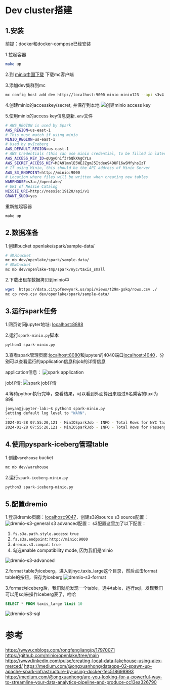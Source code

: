 # Dev cluster搭建

## 1.安装

前提：docker和docker-compose已经安装

1.拉起容器

```bash
make up
```

2.到 [minio中国下载](http://dltest.minio.org.cn/client/mc/release/) 下载mc客户端

3.添加dev集群到mc
```bash
mc config host add dev http://localhost:9000 minio minio123 --api s3v4
```

4.创建minio的accesskey/secret, 并保存到本地
![创建minio access key](./img/minio-access-key.png)

5.使用minio的access key信息更新`.env`文件
```bash
# AWS_REGION is used by Spark
AWS_REGION=us-east-1
# This must match if using minio
MINIO_REGION=us-east-1
# Used by pyIceberg
AWS_DEFAULT_REGION=us-east-1
# AWS Credentials (this can use minio credential, to be filled in later)
AWS_ACCESS_KEY_ID=qUgyOn1f3rbQkXAgCYLa
AWS_SECRET_ACCESS_KEY=MJA9lmnlESWEJZgmJ5Itdee94DUF16wSMfyhsIzT
# If using Minio, this should be the API address of Minio Server
AWS_S3_ENDPOINT=http://minio:9000
# Location where files will be written when creating new tables
WAREHOUSE=s3a://openlake/
# URI of Nessie Catalog
NESSIE_URI=http://nessie:19120/api/v1
GRANT_SUDO=yes
```

重新拉起容器
```
make up
```


## 2.数据准备
1.创建bucket openlake/spark/sample-data/

```bash
# 输入bucket
mc mb dev/openlake/spark/sample-data/
# 输出bucket
mc mb dev/openlake-tmp/spark/nyc/taxis_small
```

2.下载出租车数据拷贝到minio中

```bash
wget  https://data.cityofnewyork.us/api/views/t29m-gskq/rows.csv ./
mc cp rows.csv dev/openlake/spark/sample-data/
```


## 3.运行spark任务
1.网页访问jupyter地址: <localhost:8888>

2.运行`spark-minio.py`脚本

```bash
python3 spark-minio.py
```

3.查看spark管理页面:<localhost:8080>和jupyter的4040端口<localhost:4040>，分别可以查看运行的application信息和job的详情信息

application信息：
![spark application](./img/spark-ui.png)

job详情:
![spark job详情](./img/spark-job.png)

4.等待python执行完毕，查看结果，可以看到外面算出来超过6名乘客的taxi为898
```bash
jovyan@jupyter-lab:~$ python3 spark-minio.py 
Setting default log level to "WARN".
...
2024-01-28 07:55:20,121 - MinIOSparkJob - INFO - Total Rows for NYC Taxi Data: 91704300               
2024-01-28 07:55:20,121 - MinIOSparkJob - INFO - Total Rows for Passenger Count > 6: 898
```

## 4.使用pyspark-iceberg管理table
1.创建`warehouse` bucket

```bash
mc mb dev/warehouse
```

2.运行`spark-iceberg-minio.py`

```bash
python3 spark-iceberg-minio.py
```

## 5.配置dremio
1.登录dremio页面：<localhost:9047>，创建s3的source
s3 source配置：
![dremio-s3-general](./img/dremio-s3-general.png)
s3 advanced配置：
s3配置这里加了以下配置：
1. `fs.s3a.path.style.access`: `true`
2. `fs.s3a.endpoint`: `http://minio:9000`
3. `dremio.s3.compat`: `true`
4. 勾选enable compatibility mode, 因为我们是minio

![dremio-s3-advanced](./img/dremio-s3-advanced.png)

2.format table为iceberg，进入到nyc.taxis_large这个目录，然后点击format table的按钮，保存为iceberg
![dremio-s3-format](./img/dremio-s3-format.png)

3.format为iceberg后，我们就能发现一个table，选中table，运行sql，发现我们可以用sql来操作iceberg表了，哈哈
```sql
SELECT * FROM taxis_large limit 10
```
![dremio-s3-sql](./img/dremio-s3-sql.png)


# 参考

<https://www.cnblogs.com/rongfengliang/p/17970071>
<https://github.com/minio/openlake/tree/main>
<https://www.linkedin.com/pulse/creating-local-data-lakehouse-using-alex-merced/>
<https://medium.com/@ongxuanhong/dataops-02-spawn-up-apache-spark-infrastructure-by-using-docker-fec518698993>
<https://medium.com/@ongxuanhong/are-you-looking-for-a-powerful-way-to-streamline-your-data-analytics-pipeline-and-produce-cc13ea326790>